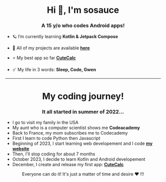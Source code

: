 <h1 align="center">Hi 👋, I'm sosauce</h1>
<h3 align="center">A 15 y/o who codes Android apps!</h3>

- 🪐 I’m currently learning **Kotlin & Jetpack Compose**

- 🚀 All of my projects are available **[here](https://github.com/sosauce)**

- ⭐️ My best app so far **[CuteCalc](https://github.com/sosauce/CuteCalc)**

- ☄️ My life in 3 words: **Sleep, Code, Gwen**
---
<h1 align="center">My coding journey!</h1>
<h3 align="center">It all started in summer of 2022...</h3>

- I go to visit my family in the USA
- My aunt who is a computer scientist shows me **Codeacademy**
- Back to France, my mom subscribes me to Codecademy
- First I learn to code Python then Javascript
- Beginning of 2023, I start learning web developement and I code **[my website](https://sosauce.github.io/)**
- Then, I'll stop coding for about 7 months
- October 2023, I decide to learn Kotlin and Android developement
- December, I create and release my first app: **[CuteCalc](https://github.com/sosauce/CuteCalc)**

<p align="center">Everyone can do it! It's just a matter of time and desire ❤️ !!!</p>
